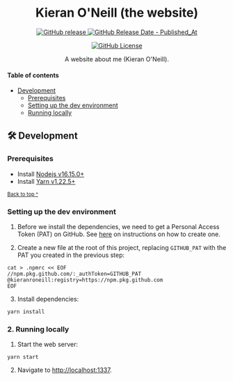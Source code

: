 <h1 align="center">
  Kieran O'Neill (the website)
</h1>

<p align="center">
  <a href="https://github.com/kieranroneill/kieranoneill.com/releases/latest">
    <img alt="GitHub release" src="https://img.shields.io/github/v/release/kieranroneill/kieranoneill.com?&logo=github">
  </a>
  <a href="https://github.com/kieranroneill/kieranoneill.com/releases/latest">
    <img alt="GitHub Release Date - Published_At" src="https://img.shields.io/github/release-date/kieranroneill/kieranoneill.com?logo=github">
  </a>
</p>

<p align="center">
  <a href="https://github.com/kieranroneill/kieranoneill.com/blob/main/LICENSE">
    <img alt="GitHub License" src="https://img.shields.io/github/license/kieranroneill/kieranoneill.com">
  </a>
</p>

<p align="center">
  A website about me (Kieran O'Neill).
</p>

#### Table of contents

* [Development](#-development)
    * [Prerequisites](#prerequisites)
    * [Setting up the dev environment](#setting-up-the-dev-environment)
    * [Running locally](#2-running-locally)

## 🛠️ Development

### Prerequisites

* Install [Nodejs v16.15.0+][nodejs]
* Install [Yarn v1.22.5+][yarn]

<sup>[Back to top ^][table-of-contents]</sup>

### Setting up the dev environment

1. Before we install the dependencies, we need to get a Personal Access Token (PAT) on GitHub. See [here][create-pat-on-github] on instructions on how to create one.

2. Create a new file at the root of this project, replacing `GITHUB_PAT` with the PAT you created in the previous step:
```shell
cat > .npmrc << EOF
//npm.pkg.github.com/:_authToken=GITHUB_PAT
@kieranroneill:registry=https://npm.pkg.github.com
EOF
```

3. Install dependencies:
```shell script
yarn install
```

### 2. Running locally

1. Start the web server:
```shell script
yarn start
```

2. Navigate to [http://localhost:1337](http://localhost:1337).

<!-- Links -->
[create-pat-on-github]:https://docs.github.com/en/authentication/keeping-your-account-and-data-secure/creating-a-personal-access-token
[nodejs]: https://nodejs.org/en/
[table-of-contents]: #table-of-contents
[yarn]: https://yarnpkg.com/

